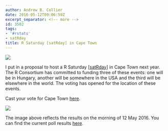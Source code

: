 ```yaml
---
author: Andrew B. Collier
date: 2016-05-12T09:06:59Z
excerpt_separator: <!-- more -->
id: 3502
tags:
- '#rstats'
- satRday
title: R Saturday [satRday] in Cape Town
---
```


<!--more-->

<img src="/img/2016/05/cape-town-aerial-logo.jpg">

I put in a proposal to host a R Saturday [[satRday](https://github.com/stephlocke/RSaturday-proposal)] in Cape Town next year. The R Consortium has committed to funding three of these events: one will be in Hungary, another will be somewhere in the USA and the third will be elsewhere in the world. The voting has opened for the location of these events.

Cast your vote for Cape Town [here](http://app.doopoll.co/poll/ZznsEGPnmbFafim2c).

<img src="/img/2016/05/satRday-voting.png">

The image above reflects the results on the morning of 12 May 2016. You can find the current poll results [here](http://app.doopoll.co/poll/ZznsEGPnmbFafim2c/live-results).
